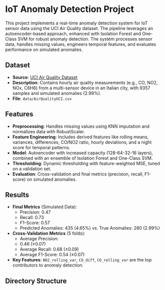 # IoT Anomaly Detection Project

This project implements a real-time anomaly detection system for IoT sensor data using the UCI Air Quality dataset. The pipeline leverages an autoencoder-based approach, enhanced with Isolation Forest and One-Class SVM for robust anomaly detection. The system processes sensor data, handles missing values, engineers temporal features, and evaluates performance on simulated anomalies.

## Dataset
- **Source**: [UCI Air Quality Dataset](https://archive.ics.uci.edu/ml/datasets/Air+Quality)
- **Description**: Contains hourly air quality measurements (e.g., CO, NO2, NOx, C6H6) from a multi-sensor device in an Italian city, with 9357 samples and simulated anomalies (2.99%).
- **File**: `data/AirQualityUCI.csv`

## Features
- **Preprocessing**: Handles missing values using KNN imputation and normalizes data with RobustScaler.
- **Feature Engineering**: Includes derived features like rolling means, variances, differences, CO/NO2 ratio, hourly deviations, and a night score for temporal patterns.
- **Model**: Autoencoder with increased capacity (128-64-32-16 layers), combined with an ensemble of Isolation Forest and One-Class SVM.
- **Thresholding**: Dynamic thresholding with feature-weighted MSE, tuned on a validation set.
- **Evaluation**: Cross-validation and final metrics (precision, recall, F1-score) on simulated anomalies.

## Results
- **Final Metrics** (Simulated Data):
  - Precision: 0.47
  - Recall: 0.73
  - F1-Score: 0.57
  - Predicted Anomalies: 435 (4.65%) vs. True Anomalies: 280 (2.99%)
- **Cross-Validation Metrics** (5 folds):
  - Average Precision: 
  - 0.46 (±0.07)
  - Average Recall: 0.68 (±0.09)
  - Average F1-Score: 0.54 (±0.07)
- **Key Features**: `NO2_rolling_var`, `CO_diff`, `CO_rolling_var` are the top contributors to anomaly detection.

## Directory Structure